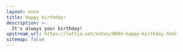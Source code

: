 ```yaml
---
layout: note
title: Happy birthday!
description: >-
  It's always your birthday!
upstream_url: https://lottia.net/notes/0004-happy-birthday.html
sitemap: false
---
```

